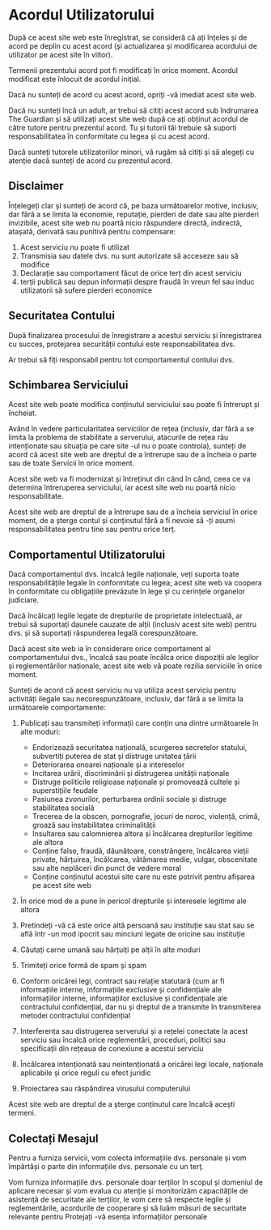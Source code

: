 # Acordul Utilizatorului

După ce acest site web este înregistrat, se consideră că ați înțeles și de acord pe deplin cu acest acord (și actualizarea și modificarea acordului de utilizator pe acest site în viitor).

Termenii prezentului acord pot fi modificați în orice moment. Acordul modificat este înlocuit de acordul inițial.

Dacă nu sunteți de acord cu acest acord, opriți -vă imediat acest site web.

Dacă nu sunteți încă un adult, ar trebui să citiți acest acord sub îndrumarea The Guardian și să utilizați acest site web după ce ați obținut acordul de către tutore pentru prezentul acord. Tu și tutorii tăi trebuie să suporti responsabilitatea în conformitate cu legea și cu acest acord.

Dacă sunteți tutorele utilizatorilor minori, vă rugăm să citiți și să alegeți cu atenție dacă sunteți de acord cu prezentul acord.

## Disclaimer

Înțelegeți clar și sunteți de acord că, pe baza următoarelor motive, inclusiv, dar fără a se limita la economie, reputație, pierderi de date sau alte pierderi invizibile, acest site web nu poartă nicio răspundere directă, indirectă, atașată, derivată sau punitivă pentru compensare:

1. Acest serviciu nu poate fi utilizat
1. Transmisia sau datele dvs. nu sunt autorizate să acceseze sau să modifice
1. Declarație sau comportament făcut de orice terț din acest serviciu
1. terții publică sau depun informații despre fraudă în vreun fel sau induc utilizatorii să sufere pierderi economice

## Securitatea Contului

După finalizarea procesului de înregistrare a acestui serviciu și înregistrarea cu succes, protejarea securității contului este responsabilitatea dvs.

Ar trebui să fiți responsabil pentru tot comportamentul contului dvs.

## Schimbarea Serviciului

Acest site web poate modifica conținutul serviciului sau poate fi întrerupt și încheiat.

Având în vedere particularitatea serviciilor de rețea (inclusiv, dar fără a se limita la problema de stabilitate a serverului, atacurile de rețea rău intenționate sau situația pe care site -ul nu o poate controla), sunteți de acord că acest site web are dreptul de a întrerupe sau de a încheia o parte sau de toate Servicii în orice moment.

Acest site web va fi modernizat și întreținut din când în când, ceea ce va determina întreruperea serviciului, iar acest site web nu poartă nicio responsabilitate.

Acest site web are dreptul de a întrerupe sau de a încheia serviciul în orice moment, de a șterge contul și conținutul fără a fi nevoie să -ți asumi responsabilitatea pentru tine sau pentru orice terț.

## Comportamentul Utilizatorului

Dacă comportamentul dvs. încalcă legile naționale, veți suporta toate responsabilitățile legale în conformitate cu legea; acest site web va coopera în conformitate cu obligațiile prevăzute în lege și cu cerințele organelor judiciare.

Dacă încălcați legile legate de drepturile de proprietate intelectuală, ar trebui să suportați daunele cauzate de alții (inclusiv acest site web) pentru dvs. și să suportați răspunderea legală corespunzătoare.

Dacă acest site web ia în considerare orice comportament al comportamentului dvs., încalcă sau poate încălca orice dispoziții ale legilor și reglementărilor naționale, acest site web vă poate rezilia serviciile în orice moment.

Sunteți de acord că acest serviciu nu va utiliza acest serviciu pentru activități ilegale sau necorespunzătoare, inclusiv, dar fără a se limita la următoarele comportamente:

1. Publicați sau transmiteți informații care conțin una dintre următoarele în alte moduri:

   * Endorizează securitatea națională, scurgerea secretelor statului, subvertiți puterea de stat și distruge unitatea țării
   * Deteriorarea onoarei naționale și a intereselor
   * Incitarea urării, discriminării și distrugerea unității naționale
   * Distruge politicile religioase naționale și promovează cultele și superstițiile feudale
   * Pasiunea zvonurilor, perturbarea ordinii sociale și distruge stabilitatea socială
   * Trecerea de la obscen, pornografie, jocuri de noroc, violență, crimă, groază sau instabilitatea criminalității
   * Insultarea sau calomnierea altora și încălcarea drepturilor legitime ale altora
   * Conține false, fraudă, dăunătoare, constrângere, încălcarea vieții private, hărțuirea, încălcarea, vătămarea medie, vulgar, obscenitate sau alte neplăceri din punct de vedere moral
   * Conține conținutul acestui site care nu este potrivit pentru afișarea pe acest site web

1. În orice mod de a pune în pericol drepturile și interesele legitime ale altora
1. Pretindeți -vă că este orice altă persoană sau instituție sau stat sau se află într -un mod ipocrit sau minciuni legate de oricine sau instituție
1. Căutați carne umană sau hărțuiți pe alții în alte moduri
1. Trimiteți orice formă de spam și spam
1. Conform oricărei legi, contract sau relație statutară (cum ar fi informațiile interne, informațiile exclusive și confidențiale ale informațiilor interne, informațiilor exclusive și confidențiale ale contractului confidențial, dar nu și dreptul de a transmite în transmiterea metodei contractului confidențial
1. Interferența sau distrugerea serverului și a rețelei conectate la acest serviciu sau încalcă orice reglementări, proceduri, politici sau specificații din rețeaua de conexiune a acestui serviciu
1. Încălcarea intenționată sau neintenționată a oricărei legi locale, naționale aplicabile și orice reguli cu efect juridic
1. Proiectarea sau răspândirea virusului computerului

Acest site web are dreptul de a șterge conținutul care încalcă acești termeni.

## Colectați Mesajul

Pentru a furniza servicii, vom colecta informațiile dvs. personale și vom împărtăși o parte din informațiile dvs. personale cu un terț.

Vom furniza informațiile dvs. personale doar terților în scopul și domeniul de aplicare necesar și vom evalua cu atenție și monitorizăm capacitățile de asistență de securitate ale terților, le vom cere să respecte legile și reglementările, acordurile de cooperare și să luăm măsuri de securitate relevante pentru Protejați -vă esența informațiilor personale